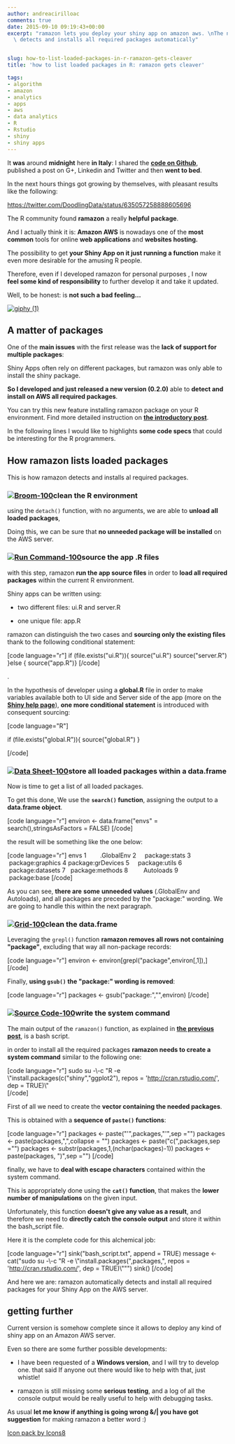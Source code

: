 ```yaml
---
author: andreacirilloac
comments: true
date: 2015-09-10 09:19:43+00:00
excerpt: "ramazon lets you deploy your shiny app on amazon aws. \nThe new version\
  \ detects and installs all required packages automatically"


slug: how-to-list-loaded-packages-in-r-ramazon-gets-cleaver
title: 'how to list loaded packages in R: ramazon gets cleaver'

tags:
- algorithm
- amazon
- analytics
- apps
- aws
- data analytics
- R
- Rstudio
- shiny
- shiny apps
---
```





It **was** around **midnight** here **in Italy**:
I shared the **[code on Github](https://github.com/AndreaCirilloAC/ramazon)**, published a post on G+, Linkedin and Twitter and then **went to bed**.




In the next hours things got growing by themselves, with pleasant results like the following:


https://twitter.com/DoodlingData/status/635057258888605696


The R community found **ramazon** a really **helpful package**.








And I actually think it is: **Amazon AWS** is nowadays one of the **most common** tools for online **web applications** and **websites hosting.**




The possibility to get **your Shiny App on it just running a function** make it even more desirable for the amusing R people.




Therefore, even if I developed ramazon for personal purposes , I now **feel some kind of responsibility** to further develop it and take it updated.




<!-- more -->




Well, to be honest: is **not such a bad feeling...**




[![giphy (1)](https://andreacirilloblog.files.wordpress.com/2015/09/giphy-1.gif)](https://andreacirilloblog.files.wordpress.com/2015/09/giphy-1.gif)





## A matter of packages




One of the **main issues** with the first release was the **lack of support for multiple packages**:




Shiny Apps often rely on different packages, but ramazon was only able to install the shiny package.




**So I developed and just released a new version (0.2.0)** able to **detect and install **on AWS** all required packages**.




You can try this new feature installing ramazon package on your R environment. Find more detailed instruction on **[the introductory post](https://andreacirilloblog.wordpress.com/2015/08/18/deploy-your-shiny-app-on-aws-with-a-function/)**.




In the following lines I would like to highlights **some code specs** that could be interesting for the R programmers.





## How ramazon lists loaded packages




This is how ramazon detects and installs al required packages.





### [![Broom-100](https://andreacirilloblog.files.wordpress.com/2015/09/broom-100.png)](https://andreacirilloblog.files.wordpress.com/2015/09/broom-100.png)clean the R environment




using the `detach()` function, with no arguments, we are able to **unload all loaded packages**,




Doing this, we can be sure that **no unneeded package will be installed** on the AWS server.





### [![Run Command-100](https://andreacirilloblog.files.wordpress.com/2015/09/run-command-100.png)](https://andreacirilloblog.files.wordpress.com/2015/09/run-command-100.png)source the app .R files




with this step, ramazon **run the app source files** in order to **load all required packages** within the current R environment.




Shiny apps can be written using:






	
  * two different files: ui.R and server.R

	
  * one unique file: app.R




ramazon can distinguish the two cases and **sourcing only the existing files** thank to the following conditional statement:




[code language="r"]
if (file.exists("ui.R")){
source("ui.R")
source("server.R")
}else {
source("app.R")}
[/code]

.

In the hypothesis of developer using a **global.R** file in order to make variables available both to UI side and Server side of the app (more on the **[Shiny help page](http://shiny.rstudio.com/articles/scoping.html)**), **one more conditional statement** is introduced with consequent sourcing:

[code language="R"]

if (file.exists("global.R")){
source("global.R")
}

[/code]



### [![Data Sheet-100](https://andreacirilloblog.files.wordpress.com/2015/09/data-sheet-100.png)](https://andreacirilloblog.files.wordpress.com/2015/09/data-sheet-100.png)store all loaded packages within a data.frame




Now is time to get a list of all loaded packages.




To get this done, We use the **`search()` function**, assigning the output to a **data.frame object**.




[code language="r"]
environ <- data.frame("envs" = search(),stringsAsFactors = FALSE)
[/code]



the result will be something like the one below:




[code language="r"]
               <span class="mceItemHidden" data-mce-bogus="1"><span class="hiddenSpellError" pre="" data-mce-bogus="1">envs</span></span>
1 &nbsp; &nbsp; &nbsp; &nbsp;.<span class="hiddenSpellError" pre="1 " data-mce-bogus="1">GlobalEnv</span>
2 &nbsp; &nbsp; package:stats
3 &nbsp;package:graphics
4 package:<span class="hiddenSpellError" pre="" data-mce-bogus="1">grDevices</span>
5 &nbsp; &nbsp; package:<span class="hiddenSpellError" pre="" data-mce-bogus="1">utils</span>
6 &nbsp;package:datasets
7 &nbsp; package:methods
8 &nbsp; &nbsp; &nbsp; &nbsp; <span class="hiddenSpellError" pre="8 " data-mce-bogus="1">Autoloads</span>
9 &nbsp; &nbsp; &nbsp;package:base
[/code]



As you can see, **there are** **some** **unneeded values** (.GlobalEnv and Autoloads), and all packages are preceded by the "package:" wording. We are going to handle this within the next paragraph.





### [![Grid-100](https://andreacirilloblog.files.wordpress.com/2015/09/grid-100.png)](https://andreacirilloblog.files.wordpress.com/2015/09/grid-100.png)clean the data.frame




Leveraging the `grepl()` function **ramazon removes all rows not containing "package"**, excluding that way all non-package records:




[code language="r"]
environ <- environ[grepl("package",environ[,1]),]
[/code]



Finally, **using `gsub()` the "package:" wording is removed**:




[code language="r"]
packages <- gsub("package:","",environ)
[/code]



### [![Source Code-100](https://andreacirilloblog.files.wordpress.com/2015/09/source-code-100.png)](https://andreacirilloblog.files.wordpress.com/2015/09/source-code-100.png)write the system command




The main output of the `ramazon()` function, as explained in **[the previous post](https://andreacirilloblog.wordpress.com/2015/08/18/deploy-your-shiny-app-on-aws-with-a-function/)**, is a bash script.




in order to install all the required packages **ramazon needs to create a system command** similar to the following one:




[code language="r"]
<span class="mceItemHidden" data-mce-bogus="1"><span class="hiddenSpellError" pre="" data-mce-bogus="1">sudo</span></span> su -\\-c \"R <span class="hiddenSpellError" pre="" data-mce-bogus="1">-e</span> \\"install.packages(c("shiny","<span class="hiddenSpellError" pre="" data-mce-bogus="1">ggplot2</span>"), <span class="hiddenSpellError" pre="" data-mce-bogus="1">repos</span> = 'http://cran.rstudio.com/', dep = TRUE)\\"\
[/code]



First of all we need to create the **vector containing the needed packages**.




This is obtained with a **sequence of `paste()` functions**:




[code language="r"]
packages <- paste("'",packages,"'",sep ="")
packages <- paste(packages,",",collapse = "")
packages <- paste("c(",packages,sep ="")
packages <- <span class="mceItemHidden" data-mce-bogus="1"><span class="hiddenSpellError" pre="" data-mce-bogus="1">substr</span></span>(packages,1,(<span class="hiddenSpellError" pre="" data-mce-bogus="1">nchar</span>(packages)-1))
packages <- paste(packages, ")",sep ="")
[/code]



finally, we have to **deal with escape characters** contained within the system command.




This is appropriately done using the **`cat()` function**, that makes the **lower number of manipulations** on the given input.




Unfortunately, this function **doesn't give any value as a result**, and therefore we need to **directly catch the console output** and store it within the bash_script file.




Here it is the complete code for this alchemical job:




[code language="r"]
sink("bash_script.txt", append = TRUE)
message <- cat("<span class="mceItemHidden" data-mce-bogus="1"><span class="hiddenSpellError" pre="" data-mce-bogus="1">sudo</span></span> su -\\-c \"R <span class="hiddenSpellError" pre="" data-mce-bogus="1">-e</span> \\\"install.packages(",packages,", <span class="hiddenSpellError" pre="" data-mce-bogus="1">repos</span> = 'http://cran.rstudio.com/', dep = TRUE)\\\"\"")
sink()
[/code]






And here we are: ramazon automatically detects and install all required packages for your Shiny App on the AWS server.








## getting further




Current version is somehow complete since it allows to deploy any kind of shiny app on an Amazon AWS server.




Even so there are some further possible developments:






	
  * I have been requested of a **Windows version**, and I will try to develop one. that said If anyone out there would like to help with that, just whistle!

	
  * ramazon is still missing some **serious testing**, and a log of all the console output would be really useful to help with debugging tasks.




As usual **let me know if anything is going wrong &/| you have got suggestion** for making ramazon a better word :)


[Icon pack by Icons8](https://icons8.com)
